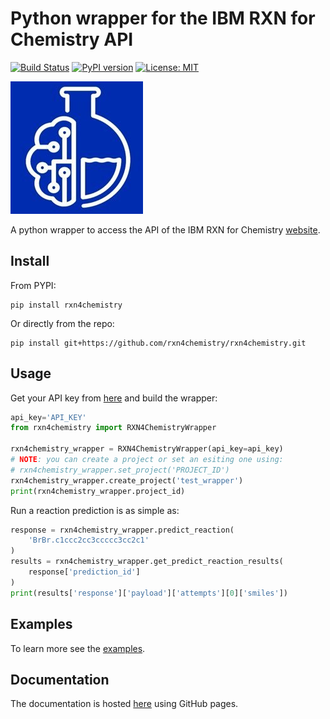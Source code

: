 # Python wrapper for the IBM RXN for Chemistry API

[![Build Status](https://travis-ci.org/rxn4chemistry/rxn4chemistry.svg?branch=master)](https://travis-ci.org/rxn4chemistry/rxn4chemistry)
[![PyPI version](https://badge.fury.io/py/RXN4Chemistry.svg)](https://badge.fury.io/py/RXN4Chemistry)
[![License: MIT](https://img.shields.io/badge/License-MIT-yellow.svg)](https://opensource.org/licenses/MIT)

![logo](./docs_source/_static/logo.jpg)

A python wrapper to access the API of the IBM RXN for Chemistry [website](https://rxn.res.ibm.com/rxn/).

## Install

From PYPI:

```console
pip install rxn4chemistry
```

Or directly from the repo:

```console
pip install git+https://github.com/rxn4chemistry/rxn4chemistry.git
```

## Usage

Get your API key from [here](https://rxn.res.ibm.com/rxn/user/profile) and build the wrapper:

```python
api_key='API_KEY'
from rxn4chemistry import RXN4ChemistryWrapper

rxn4chemistry_wrapper = RXN4ChemistryWrapper(api_key=api_key)
# NOTE: you can create a project or set an esiting one using:
# rxn4chemistry_wrapper.set_project('PROJECT_ID')
rxn4chemistry_wrapper.create_project('test_wrapper')
print(rxn4chemistry_wrapper.project_id)
```

Run a reaction prediction is as simple as:

```python
response = rxn4chemistry_wrapper.predict_reaction(
    'BrBr.c1ccc2cc3ccccc3cc2c1'
)
results = rxn4chemistry_wrapper.get_predict_reaction_results(
    response['prediction_id']
)
print(results['response']['payload']['attempts'][0]['smiles'])
```

## Examples

To learn more see the [examples](./examples). 

## Documentation

The documentation is hosted [here](https://rxn4chemistry.github.io/rxn4chemistry/) using GitHub pages.

